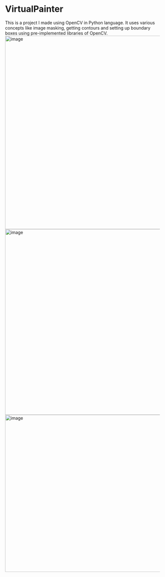 # VirtualPainter
This is a project I made using OpenCV in Python language. It uses various concepts like image masking, getting contours and setting up boundary boxes using pre-implemented libraries of OpenCV.
<img width="629" alt="image" src="https://user-images.githubusercontent.com/72264142/179552492-cc261cba-1dab-49e7-9233-93457381ef1b.png">
<img width="604" alt="image" src="https://user-images.githubusercontent.com/72264142/179552647-6e1a4b06-4395-4d8e-8ea4-0ed7041e4ddd.png">
<img width="511" alt="image" src="https://user-images.githubusercontent.com/72264142/179552986-ca22421f-e1aa-4638-88ff-bf3edbb0a17c.png">
